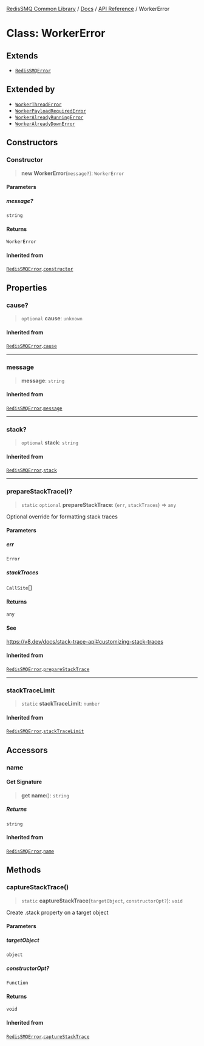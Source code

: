 [RedisSMQ Common Library](../../../README.md) / [Docs](../../README.md) / [API Reference](../README.md) / WorkerError

# Class: WorkerError

## Extends

- [`RedisSMQError`](RedisSMQError.md)

## Extended by

- [`WorkerThreadError`](WorkerThreadError.md)
- [`WorkerPayloadRequiredError`](WorkerPayloadRequiredError.md)
- [`WorkerAlreadyRunningError`](WorkerAlreadyRunningError.md)
- [`WorkerAlreadyDownError`](WorkerAlreadyDownError.md)

## Constructors

### Constructor

> **new WorkerError**(`message?`): `WorkerError`

#### Parameters

##### message?

`string`

#### Returns

`WorkerError`

#### Inherited from

[`RedisSMQError`](RedisSMQError.md).[`constructor`](RedisSMQError.md#constructor)

## Properties

### cause?

> `optional` **cause**: `unknown`

#### Inherited from

[`RedisSMQError`](RedisSMQError.md).[`cause`](RedisSMQError.md#cause)

***

### message

> **message**: `string`

#### Inherited from

[`RedisSMQError`](RedisSMQError.md).[`message`](RedisSMQError.md#message)

***

### stack?

> `optional` **stack**: `string`

#### Inherited from

[`RedisSMQError`](RedisSMQError.md).[`stack`](RedisSMQError.md#stack)

***

### prepareStackTrace()?

> `static` `optional` **prepareStackTrace**: (`err`, `stackTraces`) => `any`

Optional override for formatting stack traces

#### Parameters

##### err

`Error`

##### stackTraces

`CallSite`[]

#### Returns

`any`

#### See

https://v8.dev/docs/stack-trace-api#customizing-stack-traces

#### Inherited from

[`RedisSMQError`](RedisSMQError.md).[`prepareStackTrace`](RedisSMQError.md#preparestacktrace)

***

### stackTraceLimit

> `static` **stackTraceLimit**: `number`

#### Inherited from

[`RedisSMQError`](RedisSMQError.md).[`stackTraceLimit`](RedisSMQError.md#stacktracelimit)

## Accessors

### name

#### Get Signature

> **get** **name**(): `string`

##### Returns

`string`

#### Inherited from

[`RedisSMQError`](RedisSMQError.md).[`name`](RedisSMQError.md#name)

## Methods

### captureStackTrace()

> `static` **captureStackTrace**(`targetObject`, `constructorOpt?`): `void`

Create .stack property on a target object

#### Parameters

##### targetObject

`object`

##### constructorOpt?

`Function`

#### Returns

`void`

#### Inherited from

[`RedisSMQError`](RedisSMQError.md).[`captureStackTrace`](RedisSMQError.md#capturestacktrace)
